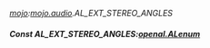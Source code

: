 _[mojo](../../modules/mojo/mojo-module.md):[mojo.audio](../../modules/mojo/mojo-audio.md).AL\_EXT\_STEREO\_ANGLES_
##### Const AL\_EXT\_STEREO\_ANGLES:[openal.ALenum](../../modules/openal/openal-alenum.md)
